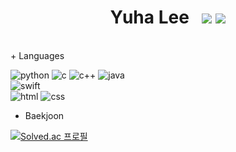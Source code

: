 <div align=center>
 <h1>Yuha Lee&nbsp&nbsp&nbsp<a href="mailto:thisisyuhalee@gmail.com"><img src="https://img.shields.io/badge/Gmail-D14836?style=flat-sqaure&logo=gmail&logoColor=white&link=mailto:thisisyuhalee@gmail.com"/></a>&nbsp<a href="https://velog.io/@yuhalee"><img src="https://img.shields.io/badge/Tech%20Blog-11B48A?style=flat-square&logo=Vimeo&logoColor=white&link=https://velog.io/@yuhalee"/></a></h1>
</div>
 <br>

<div align=left>
+ Languages
 
![python](https://img.shields.io/badge/Python-14354C?style=for-the-badge&logo=python&logoColor=white) ![c](https://img.shields.io/badge/C-00599C?style=for-the-badge&logo=c&logoColor=white)  ![c++](https://img.shields.io/badge/C%2B%2B-00599C?style=for-the-badge&logo=c%2B%2B&logoColor=white) ![java](https://img.shields.io/badge/Java-ED8B00?style=for-the-badge&logo=openjdk&logoColor=white) <br>
![swift](https://img.shields.io/badge/Swift-FA7343?style=for-the-badge&logo=swift&logoColor=white) <br>
![html](https://img.shields.io/badge/HTML5-E34F26?style=for-the-badge&logo=html5&logoColor=white) ![css](https://img.shields.io/badge/CSS-239120?&style=for-the-badge&logo=css3&logoColor=white) 

+ Baekjoon

[![Solved.ac 프로필](http://mazassumnida.wtf/api/v2/generate_badge?boj=yuhalee)](https://solved.ac/yuhalee)
</div>






